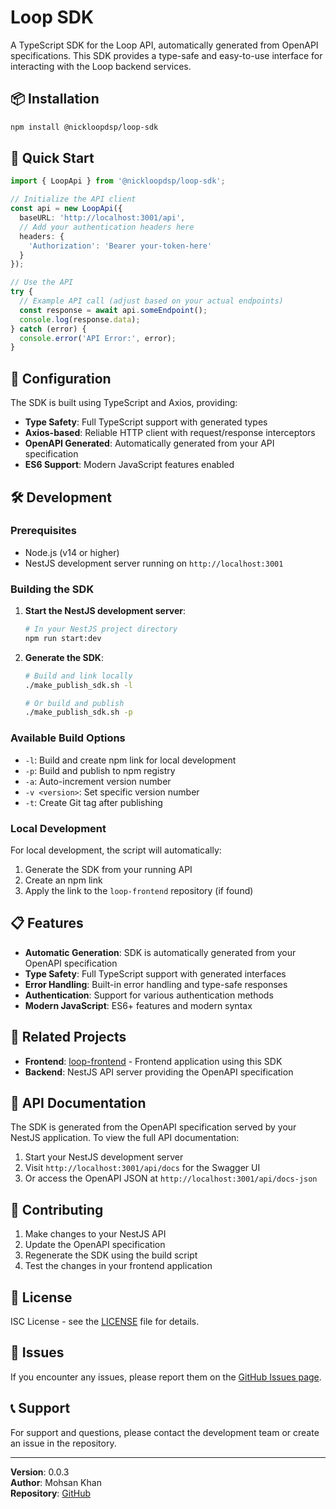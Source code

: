 # Loop SDK

A TypeScript SDK for the Loop API, automatically generated from OpenAPI specifications. This SDK provides a type-safe and easy-to-use interface for interacting with the Loop backend services.

## 📦 Installation

```bash
npm install @nickloopdsp/loop-sdk
```

## 🚀 Quick Start

```typescript
import { LoopApi } from '@nickloopdsp/loop-sdk';

// Initialize the API client
const api = new LoopApi({
  baseURL: 'http://localhost:3001/api',
  // Add your authentication headers here
  headers: {
    'Authorization': 'Bearer your-token-here'
  }
});

// Use the API
try {
  // Example API call (adjust based on your actual endpoints)
  const response = await api.someEndpoint();
  console.log(response.data);
} catch (error) {
  console.error('API Error:', error);
}
```

## 🔧 Configuration

The SDK is built using TypeScript and Axios, providing:

- **Type Safety**: Full TypeScript support with generated types
- **Axios-based**: Reliable HTTP client with request/response interceptors
- **OpenAPI Generated**: Automatically generated from your API specification
- **ES6 Support**: Modern JavaScript features enabled

## 🛠️ Development

### Prerequisites

- Node.js (v14 or higher)
- NestJS development server running on `http://localhost:3001`

### Building the SDK

1. **Start the NestJS development server**:
   ```bash
   # In your NestJS project directory
   npm run start:dev
   ```

2. **Generate the SDK**:
   ```bash
   # Build and link locally
   ./make_publish_sdk.sh -l
   
   # Or build and publish
   ./make_publish_sdk.sh -p
   ```

### Available Build Options

- `-l`: Build and create npm link for local development
- `-p`: Build and publish to npm registry
- `-a`: Auto-increment version number
- `-v <version>`: Set specific version number
- `-t`: Create Git tag after publishing

### Local Development

For local development, the script will automatically:
1. Generate the SDK from your running API
2. Create an npm link
3. Apply the link to the `loop-frontend` repository (if found)

## 📋 Features

- **Automatic Generation**: SDK is automatically generated from your OpenAPI specification
- **Type Safety**: Full TypeScript support with generated interfaces
- **Error Handling**: Built-in error handling and type-safe responses
- **Authentication**: Support for various authentication methods
- **Modern JavaScript**: ES6+ features and modern syntax

## 🔗 Related Projects

- **Frontend**: [loop-frontend](https://github.com/nickloopdsp/loop-frontend) - Frontend application using this SDK
- **Backend**: NestJS API server providing the OpenAPI specification

## 📝 API Documentation

The SDK is generated from the OpenAPI specification served by your NestJS application. To view the full API documentation:

1. Start your NestJS development server
2. Visit `http://localhost:3001/api/docs` for the Swagger UI
3. Or access the OpenAPI JSON at `http://localhost:3001/api/docs-json`

## 🤝 Contributing

1. Make changes to your NestJS API
2. Update the OpenAPI specification
3. Regenerate the SDK using the build script
4. Test the changes in your frontend application

## 📄 License

ISC License - see the [LICENSE](LICENSE) file for details.

## 🐛 Issues

If you encounter any issues, please report them on the [GitHub Issues page](https://github.com/nickloopdsp/loop-sdk/issues).

## 📞 Support

For support and questions, please contact the development team or create an issue in the repository.

---

**Version**: 0.0.3  
**Author**: Mohsan Khan  
**Repository**: [GitHub](https://github.com/nickloopdsp/loop-sdk)
